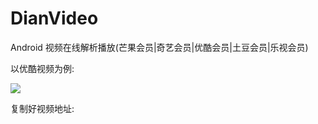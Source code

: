 # DianVideo
Android 视频在线解析播放(芒果会员|奇艺会员|优酷会员|土豆会员|乐视会员)

以优酷视频为例:    

![](http://markdown-1252847423.file.myqcloud.com/ZKJHVVO%40_Z%7BYORYL%24%7DI%29E%40O.png)

复制好视频地址:
